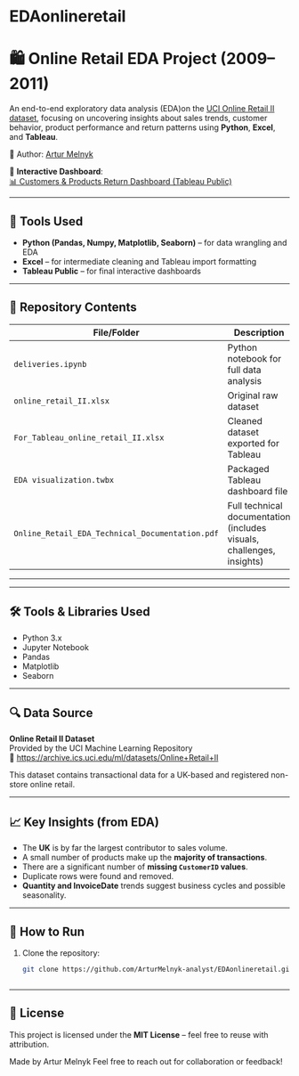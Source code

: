 # EDAonlineretail
# 🛍️ Online Retail EDA Project (2009–2011)

An end-to-end exploratory data analysis (EDA)on the [UCI Online Retail II dataset](https://archive.ics.uci.edu/ml/datasets/Online+Retail+II), focusing on uncovering insights about sales trends, customer behavior, product performance and return patterns using **Python**, **Excel**, and **Tableau**.

📧 Author: [Artur Melnyk](mailto:melnyk.analyst@gmail.com)

🔗 **Interactive Dashboard**:  
[📊 Customers & Products Return Dashboard (Tableau Public)](https://public.tableau.com/app/profile/artur.melnyk/viz/EDAvisualization/CustomersProductsReturnDashboard)

---

## 🔧 Tools Used
- **Python (Pandas, Numpy, Matplotlib, Seaborn)** – for data wrangling and EDA
- **Excel** – for intermediate cleaning and Tableau import formatting
- **Tableau Public** – for final interactive dashboards

---

## 📁 Repository Contents

| File/Folder                              | Description                                  |
|-----------------------------------------|----------------------------------------------|
| `deliveries.ipynb`                      | Python notebook for full data analysis       |
| `online_retail_II.xlsx`                 | Original raw dataset                         |
| `For_Tableau_online_retail_II.xlsx`     | Cleaned dataset exported for Tableau         |
| `EDA visualization.twbx`                | Packaged Tableau dashboard file              |
| `Online_Retail_EDA_Technical_Documentation.pdf` | Full technical documentation (includes visuals, challenges, insights) |

---


---

## 🛠️ Tools & Libraries Used

- Python 3.x
- Jupyter Notebook
- Pandas
- Matplotlib
- Seaborn

---

## 🔍 Data Source

**Online Retail II Dataset**  
Provided by the UCI Machine Learning Repository  
🔗 https://archive.ics.uci.edu/ml/datasets/Online+Retail+II

This dataset contains transactional data for a UK-based and registered non-store online retail.

---

## 📈 Key Insights (from EDA)

- The **UK** is by far the largest contributor to sales volume.
- A small number of products make up the **majority of transactions**.
- There are a significant number of **missing `CustomerID` values**.
- Duplicate rows were found and removed.
- **Quantity and InvoiceDate** trends suggest business cycles and possible seasonality.

---

## 📌 How to Run

1. Clone the repository:
   ```bash
   git clone https://github.com/ArturMelnyk-analyst/EDAonlineretail.git



---

## 📜 License
This project is licensed under the **MIT License** – feel free to reuse with attribution.

Made by Artur Melnyk
Feel free to reach out for collaboration or feedback!
